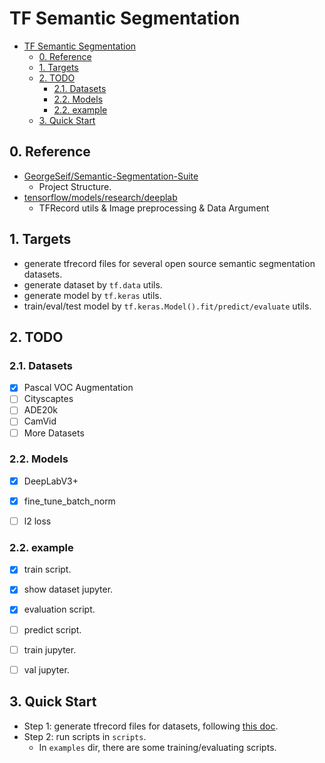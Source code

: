 # TF Semantic Segmentation

+ [TF Semantic Segmentation](#tf-semantic-segmentation)
  + [0. Reference](#0-reference)
  + [1. Targets](#1-targets)
  + [2. TODO](#2-todo)
    + [2.1. Datasets](#21-datasets)
    + [2.2. Models](#22-models)
    + [2.2. example](#22-example)
  + [3. Quick Start](#3-quick-start)

## 0. Reference
+ [GeorgeSeif/Semantic-Segmentation-Suite](https://github.com/GeorgeSeif/Semantic-Segmentation-Suite)
  + Project Structure.
+ [tensorflow/models/research/deeplab](https://github.com/tensorflow/models/tree/master/research/deeplab)
  + TFRecord utils & Image preprocessing & Data Argument

## 1. Targets
+ generate tfrecord files for several open source semantic segmentation datasets.
+ generate dataset by `tf.data` utils.
+ generate model by `tf.keras` utils.
+ train/eval/test model by `tf.keras.Model().fit/predict/evaluate` utils.


## 2. TODO

### 2.1. Datasets
+ [x] Pascal VOC Augmentation
+ [ ] Cityscaptes
+ [ ] ADE20k
+ [ ] CamVid
+ [ ] More Datasets

### 2.2. Models
+ [x] DeepLabV3+
+ [x] fine_tune_batch_norm
+ [ ] l2 loss


### 2.2. example
+ [x] train script.
+ [x] show dataset jupyter.
+ [x] evaluation script.
+ [ ] predict script.
+ [ ] train jupyter.
+ [ ] val jupyter.


## 3. Quick Start
+ Step 1: generate tfrecord files for datasets, following <a href='datasets/README.md'>this doc</a>.
+ Step 2: run scripts in `scripts`.
  + In `examples` dir, there are some training/evaluating scripts.